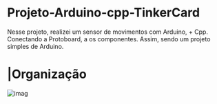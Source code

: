 # Projeto-Arduino-cpp-TinkerCard
 
  Nesse projeto, realizei um sensor de movimentos com Arduino, + Cpp. Conectando a Protoboard, a os componentes. Assim, sendo um projeto simples de Arduino.

# |Organização 
  
![imag](https://github.com/user-attachments/assets/a318b6ee-bb10-40b8-add4-95fb8471fec1)
